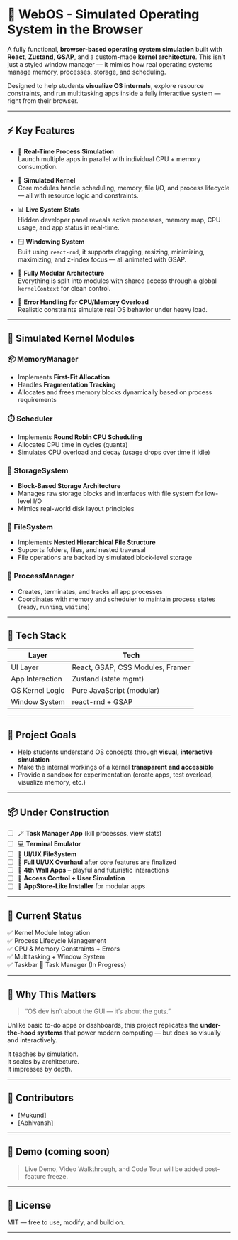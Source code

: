 # 🧠 WebOS - Simulated Operating System in the Browser

A fully functional, **browser-based operating system simulation** built with **React**, **Zustand**, **GSAP**, and a custom-made **kernel architecture**. This isn’t just a styled window manager — it mimics how real operating systems manage memory, processes, storage, and scheduling.  

Designed to help students **visualize OS internals**, explore resource constraints, and run multitasking apps inside a fully interactive system — right from their browser.

---

## ⚡ Key Features

- 🚀 **Real-Time Process Simulation**  
  Launch multiple apps in parallel with individual CPU + memory consumption.

- 🧠 **Simulated Kernel**  
  Core modules handle scheduling, memory, file I/O, and process lifecycle — all with resource logic and constraints.

- 📊 **Live System Stats**  
  Hidden developer panel reveals active processes, memory map, CPU usage, and app status in real-time.

- 🪟 **Windowing System**  
  Built using `react-rnd`, it supports dragging, resizing, minimizing, maximizing, and z-index focus — all animated with GSAP.

- 🧩 **Fully Modular Architecture**  
  Everything is split into modules with shared access through a global `kernelContext` for clean control.

- 🔧 **Error Handling for CPU/Memory Overload**  
  Realistic constraints simulate real OS behavior under heavy load.

---

## 🧠 Simulated Kernel Modules

### 📦 MemoryManager
- Implements **First-Fit Allocation**
- Handles **Fragmentation Tracking**
- Allocates and frees memory blocks dynamically based on process requirements

### ⏱️ Scheduler
- Implements **Round Robin CPU Scheduling**
- Allocates CPU time in cycles (quanta)
- Simulates CPU overload and decay (usage drops over time if idle)

### 💾 StorageSystem
- **Block-Based Storage Architecture**
- Manages raw storage blocks and interfaces with file system for low-level I/O
- Mimics real-world disk layout principles

### 📁 FileSystem
- Implements **Nested Hierarchical File Structure**
- Supports folders, files, and nested traversal
- File operations are backed by simulated block-level storage

### 🧩 ProcessManager
- Creates, terminates, and tracks all app processes
- Coordinates with memory and scheduler to maintain process states (`ready`, `running`, `waiting`)

---

## 🧰 Tech Stack

| Layer            | Tech                               |
|------------------|------------------------------------|
| UI Layer         | React, GSAP, CSS Modules, Framer   |
| App Interaction  | Zustand (state mgmt)               |
| OS Kernel Logic  | Pure JavaScript (modular)          |
| Window System    | react-rnd + GSAP                   |

---

## 🎯 Project Goals

- Help students understand OS concepts through **visual, interactive simulation**
- Make the internal workings of a kernel **transparent and accessible**
- Provide a sandbox for experimentation (create apps, test overload, visualize memory, etc.)

---

## 📦 Under Construction

- [ ] 🪄 **Task Manager App** (kill processes, view stats)
- [ ] 💻 **Terminal Emulator**
- [ ] 📁 **UI/UX FileSystem**
- [ ] 🎨 **Full UI/UX Overhaul** after core features are finalized
- [ ] 🧠 **4th Wall Apps** – playful and futuristic interactions
- [ ] 🔐 **Access Control + User Simulation**
- [ ] 🧠 **AppStore-Like Installer** for modular apps

---

## 🏁 Current Status

✅ Kernel Module Integration  
✅ Process Lifecycle Management  
✅ CPU & Memory Constraints + Errors  
✅ Multitasking + Window System  
✅ Taskbar 
🚧 Task Manager (In Progress)  

---

## 🧠 Why This Matters

> “OS dev isn’t about the GUI — it’s about the guts.”  

Unlike basic to-do apps or dashboards, this project replicates the **under-the-hood systems** that power modern computing — but does so visually and interactively.  

It teaches by simulation.  
It scales by architecture.  
It impresses by depth.

---

## 🤝 Contributors

- [Mukund]
- [Abhivansh]

---

## 📸 Demo (coming soon)

> Live Demo, Video Walkthrough, and Code Tour will be added post-feature freeze.

---

## 📜 License

MIT — free to use, modify, and build on.

---

